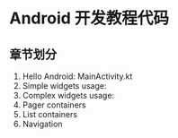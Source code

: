 # Android 开发教程代码

## 章节划分

1. Hello Android: MainActivity.kt
2. Simple widgets usage: 
3. Complex widgets usage:
4. Pager containers
5. List containers
6. Navigation